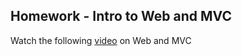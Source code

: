 ## Homework - Intro to Web and MVC

Watch the following [video](https://youtu.be/NSNI_0R2CUs) on Web and MVC
